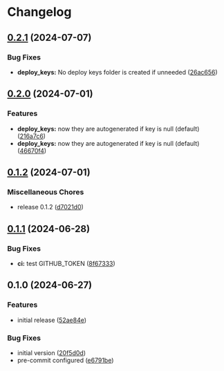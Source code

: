 # Changelog

## [0.2.1](https://github.com/vmvarela/terraform-github-repository/compare/v0.2.0...v0.2.1) (2024-07-07)


### Bug Fixes

* **deploy_keys:** No deploy keys folder is created if unneeded ([26ac656](https://github.com/vmvarela/terraform-github-repository/commit/26ac6566bc5c8c2873651cbf26a6812267bfcd81))

## [0.2.0](https://github.com/vmvarela/terraform-github-repository/compare/v0.1.2...v0.2.0) (2024-07-01)


### Features

* **deploy_keys:** now they are autogenerated if key is null (default) ([216a7c6](https://github.com/vmvarela/terraform-github-repository/commit/216a7c6456a10befb21c5c4985791a053ac3a95e))
* **deploy_keys:** now they are autogenerated if key is null (default) ([46670f4](https://github.com/vmvarela/terraform-github-repository/commit/46670f44a8590b5290051a1d9e2598ff288ba70d))

## [0.1.2](https://github.com/vmvarela/terraform-github-repository/compare/v0.1.1...v0.1.2) (2024-07-01)


### Miscellaneous Chores

* release 0.1.2 ([d7021d0](https://github.com/vmvarela/terraform-github-repository/commit/d7021d006e77252c992c6c67684bffe59f565975))

## [0.1.1](https://github.com/vmvarela/terraform-github-repository/compare/v0.1.0...v0.1.1) (2024-06-28)


### Bug Fixes

* **ci:** test GITHUB_TOKEN ([8f67333](https://github.com/vmvarela/terraform-github-repository/commit/8f6733340f460e3d82fa9191bfee2c34b9380b93))

## 0.1.0 (2024-06-27)


### Features

* initial release ([52ae84e](https://github.com/vmvarela/terraform-github-repository/commit/52ae84e86824ad0b5b2e266db636184164638daa))


### Bug Fixes

* initial version ([20f5d0d](https://github.com/vmvarela/terraform-github-repository/commit/20f5d0d04300b9eb607a5c410ad8553dd1df0ff0))
* pre-commit configured ([e6791be](https://github.com/vmvarela/terraform-github-repository/commit/e6791bea1df0faee4636392d0d8d552eb5c2dd5a))
